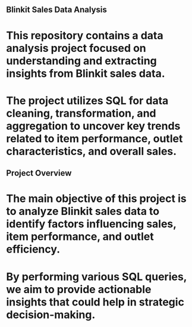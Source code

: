 ## Blinkit Sales Data Analysis
# This repository contains a data analysis project focused on understanding and extracting insights from Blinkit sales data. 
# The project utilizes SQL for data cleaning, transformation, and aggregation to uncover key trends related to item performance, outlet characteristics, and overall sales.

## Project Overview
# The main objective of this project is to analyze Blinkit sales data to identify factors influencing sales, item performance, and outlet efficiency. 
# By performing various SQL queries, we aim to provide actionable insights that could help in strategic decision-making.
